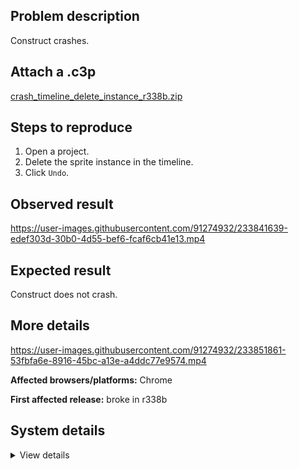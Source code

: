 ## Problem description

Construct crashes.

## Attach a .c3p

[crash_timeline_delete_instance_r338b.zip](https://github.com/WilsonPercival/WilsonPercival/files/11303804/crash_timeline_delete_instance_r338b.zip)

## Steps to reproduce

1. Open a project.
2. Delete the sprite instance in the timeline.
3. Click `Undo`.

## Observed result

https://user-images.githubusercontent.com/91274932/233841639-edef303d-30b0-4d55-bef6-fcaf6cb41e13.mp4

## Expected result

Construct does not crash.

## More details

https://user-images.githubusercontent.com/91274932/233851861-53fbfa6e-8916-45bc-a13e-a4ddc77e9574.mp4

**Affected browsers/platforms:** Chrome

**First affected release:** broke in r338b

## System details

<details><summary>View details</summary>

Error report information
Type: assertion failure
Message: track already in look up map
Stack: Error at qa.tXa (https://editor.construct.net/r338/main.js:1105:314) at window.assert (https://editor.construct.net/r338/main.js:1020:353) at d.psa (https://editor.construct.net/r338/projectResources.js:1014:225) at d.rqb (https://editor.construct.net/r338/projectResources.js:1109:473) at d.Qh (https://editor.construct.net/r338/projectResources.js:1110:80) at d.bi (https://editor.construct.net/r338/projectResources.js:579:122) at d.Ri (https://editor.construct.net/r338/projectResources.js:578:421) at d.Ri (https://editor.construct.net/r338/projectResources.js:1109:379) at j_a.Fnb.jf (https://editor.construct.net/r338/projectResources.js:1968:430) at window.tc.Ah (https://editor.construct.net/r338/projectResources.js:1888:319)
Construct version: r338
URL: https://editor.construct.net/r338/
Date: Sun Apr 23 2023 15:44:24 GMT+0300 (Восточная Европа, летнее время)
Uptime: 49.6 s

Platform information
Product: Construct 3 r338 (beta)
Browser: Chrome 109.0.5414.120
Browser engine: Chromium
Context: browser
Operating system: Windows NT 0.1.0
Device type: desktop
Device pixel ratio: 1
Logical CPU cores: 2
Approx. device memory: 4 GB
User agent: Mozilla/5.0 (Windows NT 10.0; Win64; x64) AppleWebKit/537.36 (KHTML, like Gecko) Chrome/109.0.0.0 Safari/537.36
Language setting: en-US

WebGL information
Version string: WebGL 2.0 (OpenGL ES 3.0 Chromium)
Numeric version: 2
Supports NPOT textures: yes
Supports GPU profiling: no
Supports highp precision: yes
Vendor: Google Inc. (Google)
Renderer: ANGLE (Google, Vulkan 1.3.0 (SwiftShader Device (Subzero) (0x0000C0DE)), SwiftShader driver)
Major performance caveat: yes
Maximum texture size: 8192
Point size range: 1 to 1023
Extensions: EXT_color_buffer_float, EXT_color_buffer_half_float, EXT_float_blend, EXT_texture_compression_bptc, EXT_texture_compression_rgtc, EXT_texture_filter_anisotropic, OES_draw_buffers_indexed, OES_texture_float_linear, WEBGL_compressed_texture_astc, WEBGL_compressed_texture_etc, WEBGL_compressed_texture_etc1, WEBGL_compressed_texture_s3tc, WEBGL_compressed_texture_s3tc_srgb, WEBGL_debug_renderer_info, WEBGL_lose_context, WEBGL_multi_draw, OVR_multiview2

</details>
